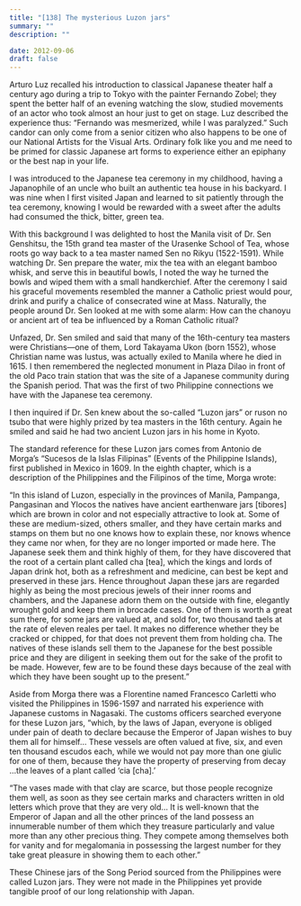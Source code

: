 ```yaml
---
title: "[138] The mysterious Luzon jars"
summary: ""
description: ""

date: 2012-09-06
draft: false
---
```


Arturo Luz recalled his introduction to classical Japanese theater half a century ago during a trip to Tokyo with the painter Fernando Zobel; they spent the better half of an evening watching the slow, studied movements of an actor who took almost an hour just to get on stage. Luz described the experience thus: “Fernando was mesmerized, while I was paralyzed.” Such candor can only come from a senior citizen who also happens to be one of our National Artists for the Visual Arts. Ordinary folk like you and me need to be primed for classic Japanese art forms to experience either an epiphany or the best nap in your life.

I was introduced to the Japanese tea ceremony in my childhood, having a Japanophile of an uncle who built an authentic tea house in his backyard. I was nine when I first visited Japan and learned to sit patiently through the tea ceremony, knowing I would be rewarded with a sweet after the adults had consumed the thick, bitter, green tea.

With this background I was delighted to host the Manila visit of Dr. Sen Genshitsu, the 15th grand tea master of the Urasenke School of Tea, whose roots go way back to a tea master named Sen no Rikyu (1522-1591). While watching Dr. Sen prepare the water, mix the tea with an elegant bamboo whisk, and serve this in beautiful bowls, I noted the way he turned the bowls and wiped them with a small handkerchief. After the ceremony I said his graceful movements resembled the manner a Catholic priest would pour, drink and purify a chalice of consecrated wine at Mass. Naturally, the people around Dr. Sen looked at me with some alarm: How can the chanoyu or ancient art of tea be influenced by a Roman Catholic ritual?

Unfazed, Dr. Sen smiled and said that many of the 16th-century tea masters were Christians—one of them, Lord Takayama Ukon (born 1552), whose Christian name was Iustus, was actually exiled to Manila where he died in 1615. I then remembered the neglected monument in Plaza Dilao in front of the old Paco train station that was the site of a Japanese community during the Spanish period. That was the first of two Philippine connections we have with the Japanese tea ceremony.

I then inquired if Dr. Sen knew about the so-called “Luzon jars” or ruson  no  tsubo  that were highly prized by tea masters in the 16th century. Again he smiled and said he had two ancient Luzon jars in his home in Kyoto.

The standard reference for these Luzon jars comes from Antonio de Morga’s “Sucesos de la Islas Filipinas” (Events of the Philippine Islands), first published in Mexico in 1609. In the eighth chapter, which is a description of the Philippines and the Filipinos of the time, Morga wrote:

“In this island of Luzon, especially in the provinces of Manila, Pampanga, Pangasinan and Ylocos the natives have ancient earthenware jars [tibores] which are brown in color and not especially attractive to look at. Some of these are medium-sized, others smaller, and they have certain marks and stamps on them but no one knows how to explain these, nor knows whence they came nor when, for they are no longer imported or made here. The Japanese seek them and think highly of them, for they have discovered that the root of a certain plant called  cha  [tea], which the kings and lords of Japan drink hot, both as a refreshment and medicine, can best be kept and preserved in these jars. Hence throughout Japan these jars are regarded highly as being the most precious jewels of their inner rooms and chambers, and the Japanese adorn them on the outside with fine, elegantly wrought gold and keep them in brocade cases. One of them is worth a great sum there, for some jars are valued at, and sold for, two thousand  taels  at the rate of eleven   reales   per   tael. It makes no difference whether they be cracked or chipped, for that does not prevent them from holding  cha. The natives of these islands sell them to the Japanese for the best possible price and they are diligent in seeking them out for the sake of the profit to be made. However, few are to be found these days because of the zeal with which they have been sought up to the present.”

Aside from Morga there was a Florentine named Francesco Carletti who visited the Philippines in 1596-1597 and narrated his experience with Japanese customs in Nagasaki. The customs officers searched everyone for these Luzon jars, “which, by the laws of Japan, everyone is obliged under pain of death to declare because the Emperor of Japan wishes to buy them all for himself… These vessels are often valued at five, six, and even ten thousand  escudos  each, while we would not pay more than one  giulic  for one of them, because they have the property of preserving from decay …the leaves of a plant called ‘cia [cha].’

“The vases made with that clay are scarce, but those people recognize them well, as soon as they see certain marks and characters written in old letters which prove that they are very old… It is well-known that the Emperor of Japan and all the other princes of the land possess an innumerable number of them which they treasure particularly and value more than any other precious thing. They compete among themselves both for vanity and for megalomania in possessing the largest number for they take great pleasure in showing them to each other.”

These Chinese jars of the Song Period sourced from the Philippines were called Luzon jars. They were not made in the Philippines yet provide tangible proof of our long relationship with Japan.
